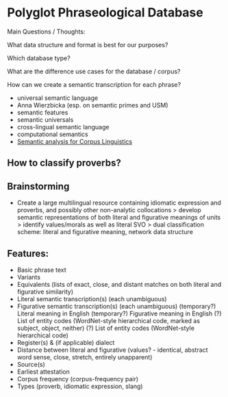 # Polyglot Phraseological Database

Main Questions / Thoughts:

What data structure and format is best for our purposes?

Which database type?

What are the difference use cases for the database / corpus?

How can we create a semantic transcription for each phrase?

* universal semantic language
* Anna Wierzbicka (esp. on semantic primes and USM)
* semantic features
* semantic universals
* cross-lingual semantic language
* computational semantics
* [Semantic analysis for Corpus Linguistics](https://www.aclweb.org/anthology/J93-2005.pdf)

## How to classify proverbs?


## Brainstorming

* Create a large multilingual resource containing idiomatic expression and proverbs, and possibly other non-analytic collocations        > develop semantic representations of both literal and figurative meanings of units        > identify values/morals as well as literal SVO        > dual classification scheme: literal and figurative meaning, network data structure

## Features:

* Basic phrase text
* Variants
* Equivalents (lists of exact, close, and distant matches on both literal and figurative similarity)
* Literal semantic transcription(s) (each unambiguous)
* Figurative semantic transcription(s) (each unambiguous)        (temporary?) Literal meaning in English        (temporary?) Figurative meaning in English        (?) List of entity codes (WordNet-style hierarchical code, marked as subject, object, neither)        (?) List of entity codes (WordNet-style hierarchical code)
* Register(s) & (if applicable) dialect
* Distance between literal and figurative (values? - identical, abstract word sense, close, stretch, entirely unapparent)
* Source(s)
* Earliest attestation
* Corpus frequency (corpus-frequency pair)
* Types (proverb, idiomatic expression, slang)

